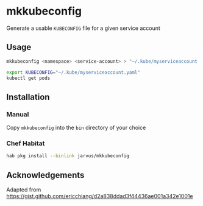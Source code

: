 # mkkubeconfig

Generate a usable `KUBECONFIG` file for a given service account

## Usage

```bash
mkkubeconfig <namespace> <service-account> > "~/.kube/myserviceaccount.yaml"

export KUBECONFIG="~/.kube/myserviceaccount.yaml"
kubectl get pods
```

## Installation

### Manual

Copy `mkkubeconfig` into the `bin` directory of your choice

### Chef Habitat

```bash
hab pkg install --binlink jarvus/mkkubeconfig
```

## Acknowledgements

Adapted from <https://gist.github.com/ericchiang/d2a838ddad3f44436ae001a342e1001e>
